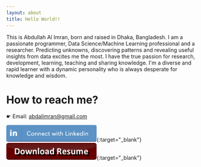 ```yaml
---
layout: about
title: Hello World!!
---
```

This is Abdullah Al Imran, born and raised in Dhaka, Bangladesh. I am a passionate programmer, Data Science/Machine Learning professional and a researcher. Predicting unknowns, discovering patterns and revealing useful insights from data excites me the most. I have the true passion for research, development, learning, teaching and sharing knowledge. I'm a diverse and rapid learner with a dynamic personality who is always desperate for knowledge and wisdom.

# How to reach me?

☛ Email: [abdalimran@gmail.com](mailto:abdalimran@gmail.com)

[![button alt btn](images/connect-linkedin.png)](https://linkedin.com/in/abdalimran){:target="_blank"}
[![button alt btn](images/download-resume.png)](https://drive.google.com/file/d/1QrH3CnVWyOz_WeEwpPDeQcis_HNIyn3O/view?usp=sharing){:target="_blank"}